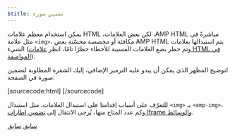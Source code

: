 ```yaml
---
$title: تضمين صورة
---
```


يمكن استخدام معظم علامات HTML مباشرةً في <span dir="ltr" class="nowrap">AMP HTML</span>، لكن بعض العلامات، مثل علامة `<img>`، يتم استبدالها بعلامات <span dir="ltr" class="nowrap">AMP HTML</span> مكافئة أو مخصصة محسّنة بعض الشيء (وتم حظر بضع العلامات المسببة للأخطاء حظرًا تامًا، انظر [علامات HTML في المواصفة](/ar/docs/reference/spec.html)).

لتوضيح المظهر الذي يمكن أن يبدو عليه الترميز الإضافي، إليك الشفرة المطلوبة لتضمين صورة في الصفحة:

[sourcecode:html]
<amp-img src="welcome.jpg" alt="Welcome" height="400" width="800"></amp-img>
[/sourcecode]

للتعرّف على أسباب إقدامنا على استبدال العلامات، مثل استبدال `<img>` بـ `<amp-img>`، وكم عدد المتاح منها، يُرجى الانتقال إلى [تضمين إطارات Iframe والوسائط](/ar/docs/guides/author-develop/amp_replacements.html).

<div class="prev-next-buttons">
  <a class="button prev-button" href="/ar/docs/tutorials/create/basic_markup.html"><span class="arrow-prev">سابق</span></a>
  <a class="button next-button" href="/ar/docs/tutorials/create/presentation_layout.html"><span class="arrow-next">سابق</span></a>
</div>
